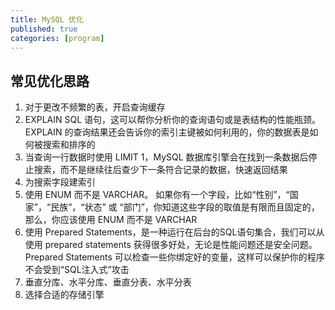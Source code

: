 ```yaml
---
title: MySQL 优化
published: true
categories: [program]
---
```


## 常见优化思路
1. 对于更改不频繁的表，开启查询缓存
2. EXPLAIN SQL 语句，这可以帮你分析你的查询语句或是表结构的性能瓶颈。  
    EXPLAIN 的查询结果还会告诉你的索引主键被如何利用的，你的数据表是如何被搜索和排序的
3. 当查询一行数据时使用 LIMIT 1，MySQL 数据库引擎会在找到一条数据后停止搜索，而不是继续往后查少下一条符合记录的数据，快速返回结果
4. 为搜索字段建索引
5. 使用 ENUM 而不是 VARCHAR。 如果你有一个字段，比如“性别”，“国家”，“民族”，“状态” 或 “部门”，你知道这些字段的取值是有限而且固定的，那么，你应该使用 ENUM 而不是 VARCHAR
6. 使用 Prepared Statements，是一种运行在后台的SQL语句集合，我们可以从使用 prepared statements 获得很多好处，无论是性能问题还是安全问题。 Prepared Statements 可以检查一些你绑定好的变量，这样可以保护你的程序不会受到“SQL注入式”攻击
7. 垂直分库、水平分库、垂直分表、水平分表
8. 选择合适的存储引擎


